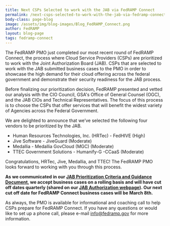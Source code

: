 ```yaml
---
title: Next CSPs Selected to work with the JAB via FedRAMP Connect  
permalink: /next-csps-selected-to-work-with-the-jab-via-fedramp-connect/
body-class: page-blog
image: /assets/img/blog-images/Blog_FedRAMP_Connect.png
author: FedRAMP
layout: blog-page
tags: fedramp-connect
---
```

The FedRAMP PMO just completed our most recent round of FedRAMP Connect, the process where Cloud Service Providers (CSPs) are prioritized to work with the Joint Authorization Board (JAB). CSPs that are selected to work with the JAB submitted business cases to the PMO in order to showcase the high demand for their cloud offering across the federal government and demonstrate their security readiness for the JAB process.

Before finalizing our prioritization decision, FedRAMP presented and vetted our analysis with the CIO Council, GSA's Office of General Counsel (OGC), and the JAB CIOs and Technical Representatives. The focus of this process is to choose the CSPs that offer services that will benefit the widest variety of Agencies across the Federal Government. 

We are delighted to announce that we’ve selected the following four vendors to be prioritized by the JAB. 
* Human Resources Technologies, Inc. (HRTec) - FedHIVE (High)
* Jive Software - JiveGuard (Moderate)
* Medallia - Medallia GovCloud (MGC) (Moderate)
* TTEC Government Solutions - Humanify-G -CCaaS (Moderate) 

Congratulations, HRTec, Jive, Medallia, and TTEC! The FedRAMP PMO looks forward to working with you through this process. 

**As we communicated in our [JAB Prioritization Criteria and Guidance Document](https://www.fedramp.gov/assets/resources/documents/CSP_JAB_P-ATO_Prioritization_Criteria_and_Guidance.pdf), we accept business cases on a rolling basis and will have cut off dates quarterly (shared on our [JAB Authorization webpage](https://www.fedramp.gov/jab-authorization/)). Our next cut off date for FedRAMP Connect business cases will be March 8th.** 

As always, the PMO is available for informational and coaching call to help CSPs prepare for FedRAMP Connect. If you have any questions or would like to set up a phone call, please e-mail info@fedramp.gov for more information.
